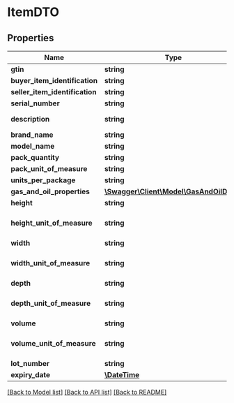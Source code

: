 # ItemDTO

## Properties
Name | Type | Description | Notes
------------ | ------------- | ------------- | -------------
**gtin** | **string** | Item identification GTIN | [optional] 
**buyer_item_identification** | **string** | Item code assigned by buyer | [optional] 
**seller_item_identification** | **string** | Item code assigned by seller &#x3D; SKU | [optional] 
**serial_number** | **string** | Serial Number | [optional] 
**description** | **string** | Item description belonging to the invoice line | [optional] 
**brand_name** | **string** |  | [optional] 
**model_name** | **string** |  | [optional] 
**pack_quantity** | **string** | Number of packages | [optional] 
**pack_unit_of_measure** | **string** | Unit of measure | [optional] 
**units_per_package** | **string** | Number of items per package | [optional] 
**gas_and_oil_properties** | [**\Swagger\Client\Model\GasAndOilDTO[]**](GasAndOilDTO.md) |  | [optional] 
**height** | **string** | Height of item | [optional] 
**height_unit_of_measure** | **string** | Unit of measure used.  http://www.datypic.com/sc/ubl20/a-unitCode-4.html | [optional] 
**width** | **string** | Width of item | [optional] 
**width_unit_of_measure** | **string** | Unit of measure used.  http://www.datypic.com/sc/ubl20/a-unitCode-4.html | [optional] 
**depth** | **string** | Depth of item | [optional] 
**depth_unit_of_measure** | **string** | Unit of measure used.  http://www.datypic.com/sc/ubl20/a-unitCode-4.html | [optional] 
**volume** | **string** | Volume of item | [optional] 
**volume_unit_of_measure** | **string** | Unit of measure used.  http://www.datypic.com/sc/ubl20/a-unitCode-4.html | [optional] 
**lot_number** | **string** |  | [optional] 
**expiry_date** | [**\DateTime**](\DateTime.md) |  | [optional] 

[[Back to Model list]](../README.md#documentation-for-models) [[Back to API list]](../README.md#documentation-for-api-endpoints) [[Back to README]](../README.md)


